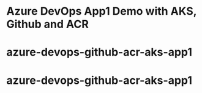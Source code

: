 # Azure DevOps App1 Demo with AKS, Github and ACR
# azure-devops-github-acr-aks-app1
# azure-devops-github-acr-aks-app1
